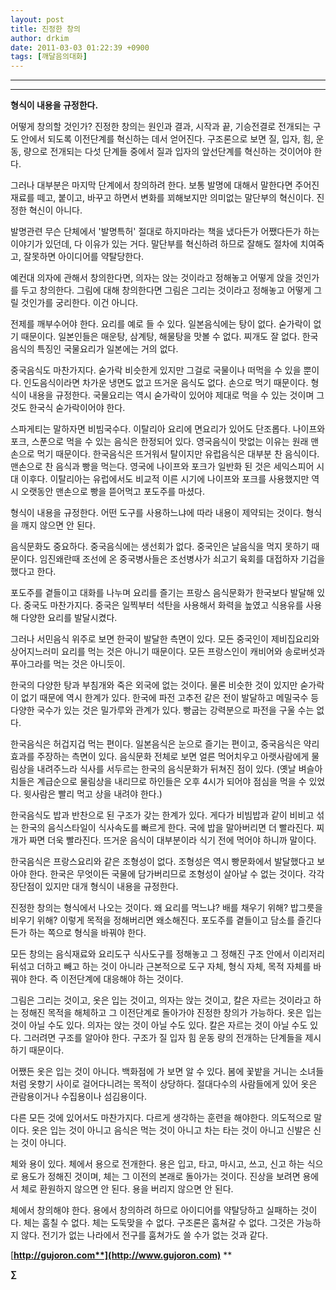 ```yaml
---
layout: post
title: 진정한 창의
author: drkim
date: 2011-03-03 01:22:39 +0900
tags: [깨달음의대화]
---
```

****

****

**형식이 내용을 규정한다.**

  


어떻게 창의할 것인가? 진정한 창의는 원인과 결과, 시작과 끝, 기승전결로 전개되는 구도 안에서 되도록 이전단계를 혁신하는 데서 얻어진다. 구조론으로 보면 질, 입자, 힘, 운동, 량으로 전개되는 다섯 단계들 중에서 질과 입자의 앞선단계를 혁신하는 것이어야 한다. 


  


그러나 대부분은 마지막 단계에서 창의하려 한다. 보통 발명에 대해서 말한다면 주어진 재료를 떼고, 붙이고, 바꾸고 하면서 변화를 꾀해보지만 의미없는 말단부의 혁신이다. 진정한 혁신이 아니다.


  


발명관련 무슨 단체에서 '발명특허' 절대로 하지마라는 책을 냈다든가 어쨌다든가 하는 이야기가 있던데, 다 이유가 있는 거다. 말단부를 혁신하려 하므로 잘해도 절차에 치여죽고, 잘못하면 아이디어를 약탈당한다.


  


예컨대 의자에 관해서 창의한다면, 의자는 앉는 것이라고 정해놓고 어떻게 앉을 것인가를 두고 창의한다. 그림에 대해 창의한다면 그림은 그리는 것이라고 정해놓고 어떻게 그릴 것인가를 궁리한다. 이건 아니다.


  


전제를 깨부수어야 한다. 요리를 예로 들 수 있다. 일본음식에는 탕이 없다. 숟가락이 없기 때문이다. 일본인들은 매운탕, 삼계탕, 해물탕을 맛볼 수 없다. 찌개도 잘 없다. 한국음식의 특징인 국물요리가 일본에는 거의 없다.


  


중국음식도 마찬가지다. 숟가락 비슷한게 있지만 그걸로 국물이나 떠먹을 수 있을 뿐이다. 인도음식이라면 차가운 냉면도 없고 뜨거운 음식도 없다. 손으로 먹기 때문이다. 형식이 내용을 규정한다. 국물요리는 역시 숟가락이 있어야 제대로 먹을 수 있는 것이며 그것도 한국식 숟가락이어야 한다.


  


스파게티는 말하자면 비빔국수다. 이탈리아 요리에 면요리가 있어도 단조롭다. 나이프와 포크, 스푼으로 먹을 수 있는 음식은 한정되어 있다. 영국음식이 맛없는 이유는 원래 맨손으로 먹기 때문이다. 한국음식은 뜨거워서 탈이지만 유럽음식은 대부분 찬 음식이다. 맨손으로 찬 음식과 빵을 먹는다. 영국에 나이프와 포크가 일반화 된 것은 세익스피어 시대 이후다. 이탈리아는 유럽에서도 비교적 이른 시기에 나이프와 포크를 사용했지만 역시 오랫동안 맨손으로 빵을 뜯어먹고 포도주를 마셨다. 


  


형식이 내용을 규정한다. 어떤 도구를 사용하느냐에 따라 내용이 제약되는 것이다. 형식을 깨지 않으면 안 된다. 


  


음식문화도 중요하다. 중국음식에는 생선회가 없다. 중국인은 날음식을 먹지 못하기 때문이다. 임진왜란때 조선에 온 중국병사들은 조선병사가 쇠고기 육회를 대접하자 기겁을 했다고 한다.


  


포도주를 곁들이고 대화를 나누며 요리를 즐기는 프랑스 음식문화가 한국보다 발달해 있다. 중국도 마찬가지다. 중국은 일찍부터 석탄을 사용해서 화력을 높였고 식용유를 사용해 다양한 요리를 발달시켰다.


  


그러나 서민음식 위주로 보면 한국이 발달한 측면이 있다. 모든 중국인이 제비집요리와 상어지느러미 요리를 먹는 것은 아니기 때문이다. 모든 프랑스인이 캐비어와 송로버섯과 푸아그라를 먹는 것은 아니듯이.


  


한국의 다양한 탕과 부침개와 죽은 외국에 없는 것이다. 물론 비슷한 것이 있지만 숟가락이 없기 때문에 역시 한계가 있다. 한국에 파전 고추전 같은 전이 발달하고 메밀국수 등 다양한 국수가 있는 것은 밀가루와 관계가 있다. 빵굽는 강력분으로 파전을 구울 수는 없다. 


  


한국음식은 허겁지겁 먹는 편이다. 일본음식은 눈으로 즐기는 편이고, 중국음식은 약리효과를 주장하는 측면이 있다. 음식문화 전체로 보면 얼른 먹어치우고 아랫사람에게 물림상을 내려주느라 식사를 서두르는 한국의 음식문화가 뒤쳐진 점이 있다. (옛날 벼슬아치들은 계급순으로 물림상을 내리므로 하인들은 오후 4시가 되어야 점심을 먹을 수 있었다. 윗사람은 빨리 먹고 상을 내려야 한다.) 


  


한국음식도 밥과 반찬으로 된 구조가 갖는 한계가 있다. 게다가 비빔밥과 같이 비비고 섞는 한국의 음식스타일이 식사속도를 빠르게 한다. 국에 밥을 말아버리면 더 빨라진다. 찌개가 짜면 더욱 빨라진다. 뜨거운 음식이 대부분이라 식기 전에 먹어야 하니까 말이다.


  


한국음식은 프랑스요리와 같은 조형성이 없다. 조형성은 역시 빵문화에서 발달했다고 보아야 한다. 한국은 무엇이든 국물에 담가버리므로 조형성이 살아날 수 없는 것이다. 각각 장단점이 있지만 대개 형식이 내용을 규정한다.


  


진정한 창의는 형식에서 나오는 것이다. 왜 요리를 먹느냐? 배를 채우기 위해? 밥그릇을 비우기 위해? 이렇게 목적을 정해버리면 왜소해진다. 포도주를 곁들이고 담소를 즐긴다든가 하는 쪽으로 형식을 바꿔야 한다. 


  


모든 창의는 음식재료와 요리도구 식사도구를 정해놓고 그 정해진 구조 안에서 이리저리 뒤섞고 더하고 빼고 하는 것이 아니라 근본적으로 도구 자체, 형식 자체, 목적 자체를 바꿔야 한다. 즉 이전단계에 대응해야 하는 것이다.


  


그림은 그리는 것이고, 옷은 입는 것이고, 의자는 앉는 것이고, 칼은 자르는 것이라고 하는 정해진 목적을 해체하고 그 이전단계로 돌아가야 진정한 창의가 가능하다. 옷은 입는 것이 아닐 수도 있다. 의자는 앉는 것이 아닐 수도 있다. 칼은 자르는 것이 아닐 수도 있다. 그러려면 구조를 알아야 한다. 구조가 질 입자 힘 운동 량의 전개하는 단계들을 제시하기 때문이다. 


  


어쨌든 옷은 입는 것이 아니다. 백화점에 가 보면 알 수 있다. 봄에 꽃밭을 거니는 소녀들처럼 옷향기 사이로 걸어다니려는 목적이 상당하다. 절대다수의 사람들에게 있어 옷은 관람용이거나 수집용이나 섬김용이다.

  
다른 모든 것에 있어서도 마찬가지다. 다르게 생각하는 훈련을 해야한다. 의도적으로 말이다. 옷은 입는 것이 아니고 음식은 먹는 것이 아니고 차는 타는 것이 아니고 신발은 신는 것이 아니다. 

  


체와 용이 있다. 체에서 용으로 전개한다. 용은 입고, 타고, 마시고, 쓰고, 신고 하는 식으로 용도가 정해진 것이며, 체는 그 이전의 본래로 돌아가는 것이다. 진상을 보려면 용에서 체로 환원하지 않으면 안 된다. 용을 버리지 않으면 안 된다.

  


체에서 창의해야 한다. 용에서 창의하려 하므로 아이디어를 약탈당하고 실패하는 것이다. 체는 훔칠 수 없다. 체는 도둑맞을 수 없다. 구조론은 훔쳐갈 수 없다. 그것은 가능하지 않다. 전기가 없는 나라에서 전구를 훔쳐가도 쓸 수가 없는 것과 같다.




  





  




[**http://gujoron.com**](http://www.gujoron.com)** 
**

**∑**